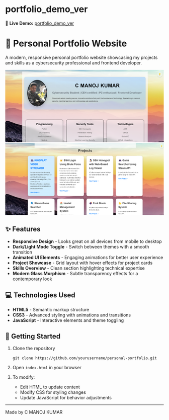 # portfolio_demo_ver

🚀 **Live Demo:** [portfolio_demo_ver](https://kingslayer458.github.io/portfolio_demo_ver/)


# 🚀 Personal Portfolio Website

A modern, responsive personal portfolio website showcasing my projects and skills as a cybersecurity professional and frontend developer.

![Portfolio Preview](folio.png)
![Portfolio Preview](folio2.png)
## ✨ Features

- **Responsive Design** - Looks great on all devices from mobile to desktop
- **Dark/Light Mode Toggle** - Switch between themes with a smooth transition
- **Animated UI Elements** - Engaging animations for better user experience
- **Project Showcase** - Grid layout with hover effects for project cards
- **Skills Overview** - Clean section highlighting technical expertise
- **Modern Glass Morphism** - Subtle transparency effects for a contemporary look


## 💻 Technologies Used

- **HTML5** - Semantic markup structure
- **CSS3** - Advanced styling with animations and transitions
- **JavaScript** - Interactive elements and theme toggling




## 🚀 Getting Started

1. Clone the repository
   ```
   git clone https://github.com/yourusername/personal-portfolio.git
   ```

2. Open `index.html` in your browser

3. To modify:
   - Edit HTML to update content
   - Modify CSS for styling changes
   - Update JavaScript for behavior adjustments

---

Made by C MANOJ KUMAR
